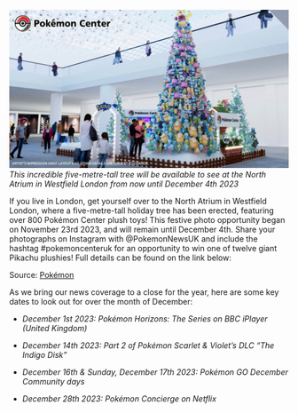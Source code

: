 

[![This incredible five-metre-tall tree will be available to see at the North Atrium in Westfield London from now until December 4th 2023](/web/images/this-incredible-five-metre-tall-tree-will-be-available-to-see-at-the-north-atrium-in-westfield-londo.jpeg)](/web/images/this-incredible-five-metre-tall-tree-will-be-available-to-see-at-the-north-atrium-in-westfield-londo.jpeg)*This incredible five-metre-tall tree will be available to see at the North Atrium in Westfield London from now until December 4th 2023*



If you live in London, get yourself over to the North Atrium in Westfield London, where a five-metre-tall holiday tree has been erected, featuring over 800 Pokémon Center plush toys! This festive photo opportunity began on November 23rd 2023, and will remain until December 4th. Share your photographs on Instagram with @PokemonNewsUK and include the hashtag #pokemoncenteruk for an opportunity to win one of twelve giant Pikachu plushies! Full details can be found on the link below:

Source: [Pokémon](https://www.pokemon.com/uk/pokemon-news/pokemon-center-holiday-plush-display-at-westfield-london)

As we bring our news coverage to a close for the year, here are some key dates to look out for over the month of December:

*   _December 1st 2023: Pokémon Horizons: The Series on BBC iPlayer (United Kingdom)_

*   _December 14th 2023: Part 2 of Pokémon Scarlet & Violet’s DLC “The Indigo Disk”_

*   _December 16th & Sunday, December 17th 2023: Pokémon GO December Community days_

*   _December 28th 2023: Pokémon Concierge on Netflix_
